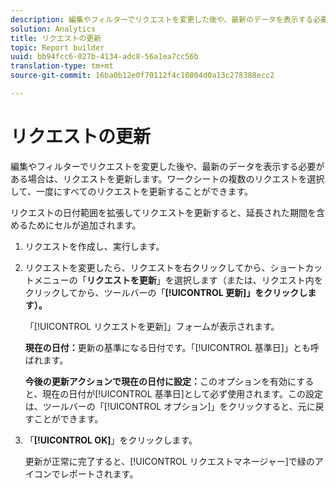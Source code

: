 ```yaml
---
description: 編集やフィルターでリクエストを変更した後や、最新のデータを表示する必要がある場合は、リクエストを更新します。ワークシートの複数のリクエストを選択して、一度にすべてのリクエストを更新することができます。
solution: Analytics
title: リクエストの更新
topic: Report builder
uuid: bb94fcc6-027b-4134-adc8-56a1ea7cc56b
translation-type: tm+mt
source-git-commit: 16ba0b12e0f70112f4c10804d0a13c278388ecc2

---
```



# リクエストの更新

編集やフィルターでリクエストを変更した後や、最新のデータを表示する必要がある場合は、リクエストを更新します。ワークシートの複数のリクエストを選択して、一度にすべてのリクエストを更新することができます。

リクエストの日付範囲を拡張してリクエストを更新すると、延長された期間を含めるためにセルが追加されます。

1. リクエストを作成し、実行します。
1. リクエストを変更したら、リクエストを右クリックしてから、ショートカットメニューの「**リクエストを更新**」を選択します（または、リクエスト内をクリックしてから、ツールバーの「**[!UICONTROL 更新]」をクリックします）。**

   「[!UICONTROL リクエストを更新]」フォームが表示されます。

   **現在の日付：**&#x200B;更新の基準になる日付です。「[!UICONTROL 基準日]」とも呼ばれます。

   **今後の更新アクションで現在の日付に設定：**&#x200B;このオプションを有効にすると、現在の日付が[!UICONTROL 基準日]として必ず使用されます。この設定は、ツールバーの「[!UICONTROL オプション]」をクリックすると、元に戻すことができます。
1. 「**[!UICONTROL OK]**」をクリックします。

   更新が正常に完了すると、[!UICONTROL リクエストマネージャー]で緑のアイコンでレポートされます。
